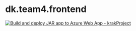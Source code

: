 # dk.team4.frontend

[![Build and deploy JAR app to Azure Web App - krakProject](https://github.com/ChristianHundahl/dk.team4.frontend/actions/workflows/master_krakproject.yml/badge.svg)](https://github.com/ChristianHundahl/dk.team4.frontend/actions/workflows/master_krakproject.yml)

